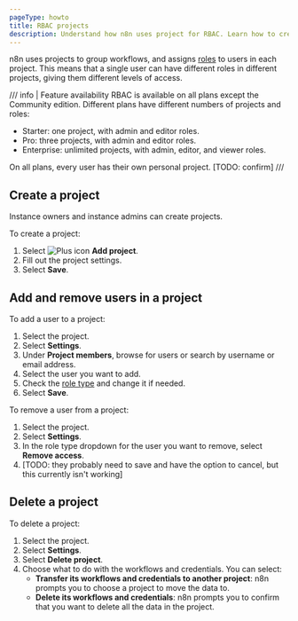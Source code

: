```yaml
---
pageType: howto
title: RBAC projects
description: Understand how n8n uses project for RBAC. Learn how to create and manage projects.
---
```


n8n uses projects to group workflows, and assigns [roles](/user-management/rbac/role-types/) to users in each project. This means that a single user can have different roles in different projects, giving them different levels of access.

/// info | Feature availability
RBAC is available on all plans except the Community edition. Different plans have different numbers of projects and roles:

* Starter: one project, with admin and editor roles.
* Pro: three projects, with admin and editor roles.
* Enterprise: unlimited projects, with admin, editor, and viewer roles.

On all plans, every user has their own personal project. [TODO: confirm]
///

## Create a project

Instance owners and instance admins can create projects.

To create a project:

1. Select <span class="inline-image">![Plus icon](/_images/common-icons/plus.png)</span> **Add project**.
1. Fill out the project settings.
1. Select **Save**.

## Add and remove users in a project

To add a user to a project:

1. Select the project.
1. Select **Settings**.
1. Under **Project members**, browse for users or search by username or email address.
1. Select the user you want to add.
1. Check the [role type](/user-management/rbac/role-type/) and change it if needed.
1. Select **Save**.

To remove a user from a project:

1. Select the project.
1. Select **Settings**.
1. In the role type dropdown for the user you want to remove, select **Remove access**.
1. [TODO: they probably need to save and have the option to cancel, but this currently isn't working]

## Delete a project

To delete a project:

1. Select the project.
1. Select **Settings**.
1. Select **Delete project**.
1. Choose what to do with the workflows and credentials. You can select:
	* **Transfer its workflows and credentials to another project**: n8n prompts you to choose a project to move the data to.
	* **Delete its workflows and credentials**: n8n prompts you to confirm that you want to delete all the data in the project.
